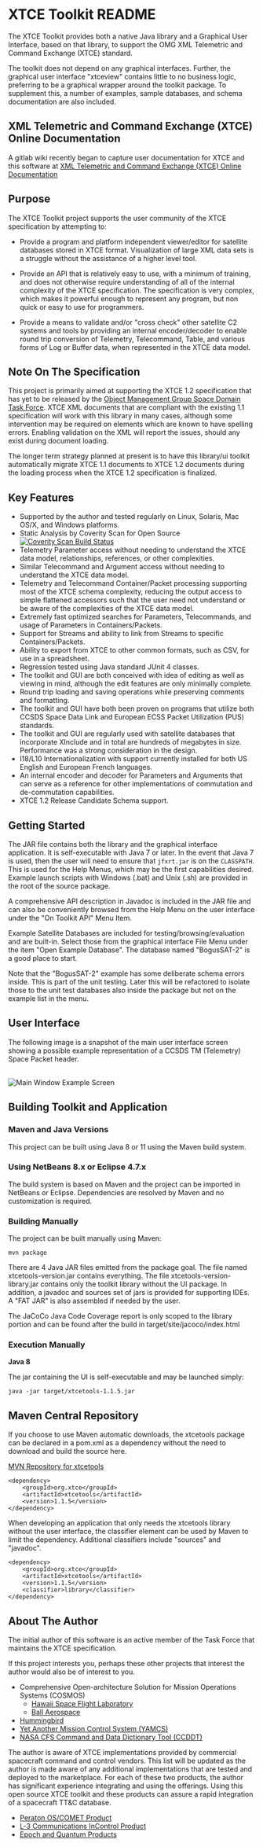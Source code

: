 # XTCE Toolkit README #

The XTCE Toolkit provides both a native Java library and a Graphical User
Interface, based on that library, to support the OMG XML Telemetric and
Command Exchange (XTCE) standard.

The toolkit does not depend on any graphical interfaces.  Further, the
graphical user interface "xtceview" contains little to no business logic,
preferring to be a graphical wrapper around the toolkit package.  To
supplement this, a number of examples, sample databases, and schema
documentation are also included.

## XML Telemetric and Command Exchange (XTCE) Online Documentation ##

A gitlab wiki recently began to capture user documentation for XTCE and
this software at [XML Telemetric and Command Exchange (XTCE) Online Documentation](http://gitlab.com/dovereem/xtcetools/-/wikis/XTCE-Online-Documentation)

## Purpose ##

The XTCE Toolkit project supports the user community of the XTCE specification
by attempting to:

* Provide a program and platform independent viewer/editor for satellite
databases stored in XTCE format.  Visualization of large XML data sets is a
struggle without the assistance of a higher level tool.

* Provide an API that is relatively easy to use, with a minimum of training,
and does not otherwise require understanding of all of the internal complexity
of the XTCE specification.  The specification is very complex, which makes it
powerful enough to represent any program, but non quick or easy to use for
programmers.

* Provide a means to validate and/or "cross check" other satellite C2 systems
and tools by providing an internal encoder/decoder to enable round trip
conversion of Telemetry, Telecommand, Table, and various forms of Log or
Buffer data, when represented in the XTCE data model.

## Note On The Specification ##

This project is primarily aimed at supporting the XTCE 1.2 specification that
has yet to be released by the <a href="http://space.omg.org/index.htm">
Object Management Group Space Domain Task Force</a>.  XTCE XML documents that
are compliant with the existing 1.1 specification will work with this library
in many cases, although some intervention may be required on elements which are
known to have spelling errors.  Enabling validation on the XML will report the
issues, should any exist during document loading.

The longer term strategy planned at present is to have this library/ui toolkit
automatically migrate XTCE 1.1 documents to XTCE 1.2 documents during the
loading process when the XTCE 1.2 specification is finalized.

## Key Features ##

* Supported by the author and tested regularly on Linux, Solaris, Mac OS/X,
and Windows platforms.
* Static Analysis by Coverity Scan for Open Source &nbsp;&nbsp;
  <a href="https://scan.coverity.com/projects/xtcetools">
      <img alt="Coverity Scan Build Status"
           src="https://scan.coverity.com/projects/8933/badge.svg"/>
  </a>
* Telemetry Parameter access without needing to understand the XTCE data model,
relationships, references, or other complexities.
* Similar Telecommand and Argument access without needing to understand the
XTCE data model.
* Telemetry and Telecommand Container/Packet processing supporting most of the
XTCE schema complexity, reducing the output access to simple flattened
accessors such that the user need not understand or be aware of the
complexities of the XTCE data model.
* Extremely fast optimized searches for Parameters, Telecommands, and usage of
Parameters in Containers/Packets.
* Support for Streams and ability to link from Streams to specific
Containers/Packets.
* Ability to export from XTCE to other common formats, such as CSV, for use in
a spreadsheet.
* Regression tested using Java standard JUnit 4 classes.
* The toolkit and GUI are both conceived with idea of editing as well as
viewing in mind, although the edit features are only minimally complete.
* Round trip loading and saving operations while preserving comments and
formatting.
* The toolkit and GUI have both been proven on programs that utilize both CCSDS
Space Data Link and European ECSS Packet Utilization (PUS) standards.
* The toolkit and GUI are regularly used with satellite databases that
incorporate XInclude and in total are hundreds of megabytes in size.
Performance was a strong consideration in the design.
* I18/L10 Internationalization with support currently installed for both US
English and European French languages.
* An internal encoder and decoder for Parameters and Arguments that can serve
as a reference for other implementations of commutation and de-commutation
capabilities.
* XTCE 1.2 Release Candidate Schema support.

## Getting Started ##

The JAR file contains both the library and the graphical interface application.
It is self-executable with Java 7 or later.  In the event that Java 7 is used,
then the user will need to ensure that `jfxrt.jar` is on the `CLASSPATH`.  This
is used for the Help Menus, which may be the first capabilities desired.
Example launch scripts with Windows (.bat) and Unix (.sh) are provided in the
root of the source package.

A comprehensive API description in Javadoc is included in the JAR file and can
also be conveniently browsed from the Help Menu on the user interface under the
"On Toolkit API" Menu Item.

Example Satellite Databases are included for testing/browsing/evaluation and
are built-in.  Select those from the graphical interface File Menu under
the item "Open Example Database".  The database named "BogusSAT-2" is a good
place to start.

Note that the "BogusSAT-2" example has some deliberate schema errors inside.
This is part of the unit testing.  Later this will be refactored to isolate
those to the unit test databases also inside the package but not on the example
list in the menu.

## User Interface ##

The following image is a snapshot of the main user interface screen showing a
possible example representation of a CCSDS TM (Telemetry) Space Packet header.

<br/>
<img src="src/main/resources/ui_main_screen.png" alt="Main Window Example Screen"/>
<br/>

## Building Toolkit and Application ##

### Maven and Java Versions ###

This project can be built using Java 8 or 11 using the Maven build system.

### Using NetBeans 8.x or Eclipse 4.7.x ###

The build system is based on Maven and the project can be imported in NetBeans
or Eclipse. Dependencies are resolved by Maven and no customization is
required.

### Building Manually ###

The project can be built manually using Maven: 

```
mvn package
```
There are 4 Java JAR files emitted from the package goal.  The file named
xtcetools-version.jar contains everything.  The file
xtcetools-version-library.jar contains only the toolkit library without the
UI package.  In addition, a javadoc and sources set of jars is provided for
supporting IDEs.  A "FAT JAR" is also assembled if needed by the user.

The JaCoCo Java Code Coverage report is only scoped to the library portion and
can be found after the build in target/site/jacoco/index.html

### Execution Manually ###

**Java 8**

The jar containing the UI is self-executable and may be launched simply:

```
java -jar target/xtcetools-1.1.5.jar
```

## Maven Central Repository ##

If you choose to use Maven automatic downloads, the xtcetools package can be
declared in a pom.xml as a dependency without the need to download and build
the source here.

<a href="http://mvnrepository.com/artifact/org.xtce/xtcetools">
MVN Repository for xtcetools
</a>
<br>

```
<dependency>
    <groupId>org.xtce</groupId>
    <artifactId>xtcetools</artifactId>
    <version>1.1.5</version>
</dependency>
```

When developing an application that only needs the xtcetools library without
the user interface, the classifier element can be used by Maven to limit the
dependency.  Additional classifiers include "sources" and "javadoc".

```
<dependency>
    <groupId>org.xtce</groupId>
    <artifactId>xtcetools</artifactId>
    <version>1.1.5</version>
    <classifier>library</classifier>
</dependency>
```

## About The Author ##

The initial author of this software is an active member of the Task Force that
maintains the XTCE specification.

If this project interests you, perhaps these other projects that interest the
author would also be of interest to you.

* Comprehensive Open-architecture Solution for Mission Operations Systems (COSMOS)
  * <a href="http://www.cosmos-project.org/">Hawaii Space Flight Laboratory</a>
  * <a href="http://cosmosrb.com/">Ball Aerospace</a>
* <a href="http://www.hbird.de/">Hummingbird</a>
* <a href="http://www.yamcs.org/">Yet Another Mission Control System (YAMCS)</a>
* <a href="https://github.com/nasa/CCDD">NASA CFS Command and Data Dictionary Tool (CCDDT)</a>

The author is aware of XTCE implementations provided by commercial spacecraft
command and control vendors.  This list will be updated as the author is made
aware of any additional implementations that are tested and deployed to the
marketplace.  For each of these two products, the author has significant
experience integrating and using the offerings.  Using this open source XTCE
toolkit and these products can assure a rapid integration of a spacecraft TT&C
database.

* <a href="https://www.peraton.com/oscomet-advanced-satellite-ttc/">
  Peraton OS/COMET Product</a>
* <a href="http://www2.l-3com.com/trf/incontrol/">
  L-3 Communications InControl Product</a>
* <a href="http://www.kratostts.com/products/satellite-and-space/epoch">
  Epoch and Quantum Products</a>
 
